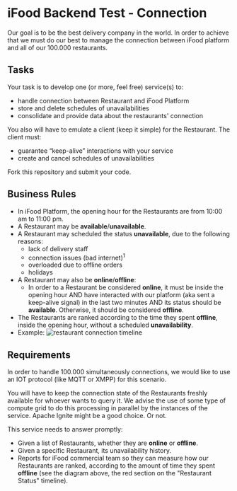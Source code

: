 # iFood Backend Test - Connection

Our goal is to be the best delivery company in the world. In order to achieve that we must do our best to manage the connection between iFood platform and all of our 100.000 restaurants.

## Tasks

Your task is to develop one (or more, feel free) service(s) to:
* handle connection between Restaurant and iFood Platform
* store and delete schedules of unavailabilities
* consolidate and provide data about the restaurants' connection

You also will have to emulate a client (keep it simple) for the Restaurant. The client must:
* guarantee “keep-alive” interactions with your service
* create and cancel schedules of unavailabilities

Fork this repository and submit your code.

## Business Rules

* In iFood Platform, the opening hour for the Restaurants are from 10:00 am to 11:00 pm.
* A Restaurant may be **available**/**unavailable**.
* A Restaurant may scheduled the status **unavailable**, due to the following reasons:
  - lack of delivery staff
  - connection issues (bad internet)<sup>1</sup>
  - overloaded due to offline orders
  - holidays
* A Restaurant may also be **online**/**offline**:
  - In order to a Restaurant be considered **online**, it must be inside the opening hour AND have interacted with our platform (aka sent a keep-alive signal) in the last two minutes AND its status should be **available**. Otherwise, it should be considered **offline**.
* The Restaurants are ranked according to the time they spent **offline**, inside the opening hour, without a scheduled **unavailability**.
* Example:
![restaurant connection timeline](https://www.lucidchart.com/publicSegments/view/4d48ac9c-e543-4531-abd5-eff0d9788ea6/image.png)

## Requirements

In order to handle 100.000 simultaneously connections, we would like to use an IOT protocol (like MQTT or XMPP) for this scenario.

You will have to keep the connection state of the Restaurants freshly available for whoever wants to query it. We advise the use of some type of compute grid to do this processing in parallel by the instances of the service. Apache Ignite might be a good choice. Or not.

This service needs to answer promptly:
* Given a list of Restaurants, whether they are **online** or **offline**.
* Given a specific Restaurant, its unavailability history.
* Reports for iFood commercial team so they can measure how our Restaurants are ranked, according to the amount of time they spent **offline** (see the diagram above, the red section on the "Restaurant Status" timeline).
